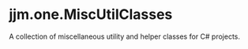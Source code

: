 # jjm.one.MiscUtilClasses
A collection of miscellaneous utility and helper classes for C# projects.
